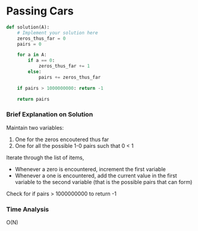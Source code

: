 # Passing Cars
```python
def solution(A):
    # Implement your solution here
    zeros_thus_far = 0
    pairs = 0

    for a in A:
        if a == 0:
            zeros_thus_far += 1
        else: 
            pairs += zeros_thus_far

    if pairs > 1000000000: return -1

    return pairs
```
### Brief Explanation on Solution
Maintain two variables:
1. One for the zeros encoutered thus far 
2. One for all the possible 1-0 pairs such that 0 < 1

Iterate through the list of items, 
- Whenever a zero is encountered, increment the first variable
- Whenever a one is encountered, add the current value in the first variable to the second variable (that is the possible pairs that can form)

Check for if pairs > 1000000000 to return -1

### Time Analysis
O(N)